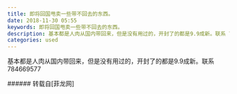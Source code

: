 ```yaml
---
title: 即将回国甩卖一些带不回去的东西。
date: 2018-11-30 05:55
keywords: 即将回国甩卖一些带不回去的东西。
description: 基本都是人肉从国内带回来，但是没有用过的，开封了的都是9.9成新。联系 784669577
categories: used
---
```

<td class="t_f" id="postmessage_2380162">

基本都是人肉从国内带回来，但是没有用过的，开封了的都是9.9成新。联系 784669577<br/>
</td>
###### 转载自[菲龙网]